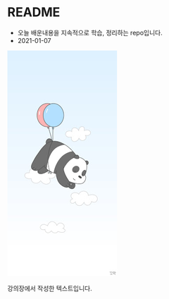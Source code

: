 # README

* 오늘 배운내용을 지속적으로 학습, 정리하는 repo입니다.
* 2021-01-07



![unnamed](README.assets/unnamed.jpg)

강의장에서 작성한 텍스트입니다.

